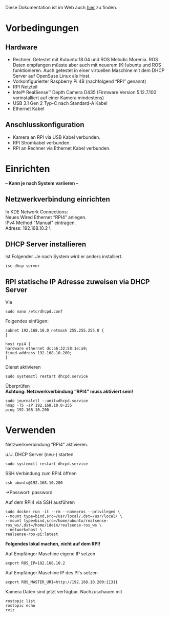 Diese Dokumentation ist im Web auch [hier](https://github.com/codedeedope/rpi_realsense/blob/master/Nutzerdokumentation.md) zu finden.

# Vorbedingungen
## Hardware
* Rechner. Getestet mit Kubuntu 18.04 und ROS Melodic Morenia. ROS Daten empfangen müsste aber auch mit neuerem (K-)ubuntu und ROS funktionieren. Auch getestet in einer virtuellen Maschine mit dem DHCP Server auf OpenSuse Linux als Host.
* Vorkonfigurierter Raspberry Pi 4B (nachfolgend “RPI” genannt)
* RPI Netzteil
* Intel® RealSense™ Depth Camera D435 (Firmware Version 5.12.7.100 vorinstalliert auf einer Kamera mindestens)
* USB 3.1 Gen 2 Typ-C nach Standard-A Kabel
* Ethernet Kabel

## Anschlusskonfiguration
* Kamera an RPI via USB Kabel verbunden.
* RPI Stromkabel verbunden.
* RPI an Rechner via Ethernet Kabel verbunden.

# Einrichten
**– Kann je nach System variieren –**

## Netzwerkverbindung einrichten
In KDE Network Connections: \
Neues Wired Ethernet “RPI4” anlegen. \
IPv4 Method "Manual" eintragen. \
Adress: 192.168.10.2 \

## DHCP Server installieren
Ist Folgender. Je nach System wird er anders installiert.

	isc dhcp server


## RPI statische IP Adresse zuweisen via DHCP Server
Via

	sudo nano /etc/dhcpd.conf


Folgendes einfügen:

	subnet 192.168.10.0 netmask 255.255.255.0 {
	}

	host rpi4 {
	hardware ethernet dc:a6:32:58:1e:a9;
	fixed-address 192.168.10.200;
	}

Dienst aktivieren

	sudo systemctl restart dhcpd.service

Überprüfen \
**Achtung: Netzwerkverbindung “RPI4” muss aktiviert sein!**

	sudo journalctl --unit=dhcpd.service
	nmap -T5 -sP 192.168.10.0-255
	ping 192.168.10.200

# Verwenden
Netzwerkverbindung “RPI4” aktivieren.

u.U. DHCP Server (neu-) starten

	sudo systemctl restart dhcpd.service


SSH Verbindung zum RPI4 öffnen

	ssh ubuntu@192.168.10.200

->Passwort: password

Auf dem RPI4 via SSH ausführen

	sudo docker run -it --rm --name=ros --privileged \
	--mount type=bind,src=/usr/local/,dst=/usr/local/ \
	--mount type=bind,src=/home/ubuntu/realsense-ros_ws/,dst=/home/idein/realsense-ros_ws \
	--network=host \
	realsense-ros-pi:latest

**Folgendes lokal machen, nicht auf dem RPI!**

Auf Empfänger Maschine eigene IP setzen

	export ROS_IP=192.168.10.2

Auf Empfänger Maschine IP des PI's setzen

	export ROS_MASTER_URI=http://192.168.10.200:11311

Kamera Daten sind jetzt verfügbar. Nachzuschauen mit

	rostopic list
	rostopic echo
	rviz

